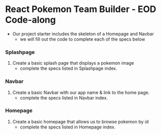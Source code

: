 # React Pokemon Team Builder - EOD Code-along

- Our project starter includes the skeleton of a Homepage and Navbar
  - we will fill out the code to complete each of the specs below

### Splashpage

1. Create a basic splash page that displays a pokemon image
   - complete the specs listed in Splashpage index.

### Navbar

1. Create a basic Navbar with our app name & link to the home page.
   - complete the specs listed in Navbar index.

### Homepage

1. Create a basic homepage that allows us to browse pokemon by id
   - complete the specs listed in Homepage index.
